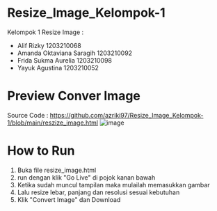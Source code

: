 # Resize_Image_Kelompok-1

Kelompok 1 Resize Image : 
 - Alif Rizky 1203210068
 - Amanda Oktaviana Saragih 1203210092
 - Frida Sukma Aurelia 1203210098
 - Yayuk Agustina 1203210052

# Preview Conver Image
Source Code : https://github.com/azriki97/Resize_Image_Kelompok-1/blob/main/reszize_image.html
![image](https://github.com/azriki97/Resize_Image_Kelompok-1/assets/91873248/d7add9f6-174f-4e67-a8db-895d9e667539)

# How to Run
1. Buka file resize_image.html
2. run dengan klik "Go Live" di pojok kanan bawah
3. Ketika sudah muncul tampilan maka mulailah memasukkan gambar
4. Lalu resize lebar, panjang dan resolusi sesuai kebutuhan
5. Klik "Convert Image" dan Download



